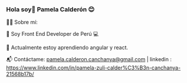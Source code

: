 ### Hola soy👋 Pamela Calderón 😊
   
🙋‍♀️ Sobre mí:

 👩 Soy Front End Developer de Perú 💻
 
 🌱 Actualmente estoy aprendiendo angular y react.
 
 📬 Contáctame: pamela.calderon.canchanya@gmail.com | linkedin : https://www.linkedin.com/in/pamela-zuli-calder%C3%B3n-canchanya-21568b17b/
 
